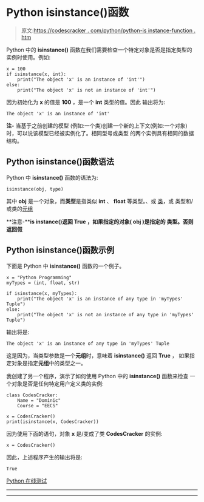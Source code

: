 # Python isinstance()函数

> 原文:[https://codescracker . com/python/python-is instance-function . htm](https://codescracker.com/python/python-isinstance-function.htm)

Python 中的 **isinstance()** 函数在我们需要检查一个特定对象是否是指定类型的 实例时使用。例如:

```
x = 100
if isinstance(x, int):
    print("The object 'x' is an instance of 'int'")
else:
    print("The object 'x' is not an instance of 'int'")
```

因为初始化为 **x** 的值是 **100** ，是一个 **int** 类型的值。因此 输出将为:

```
The object 'x' is an instance of 'int'
```

**注-** 当基于之前创建的模型 (例如:一个类)创建一个新的上下文(例如:一个对象)时，可以说该模型已经被实例化了。相同型号或类型 的两个实例具有相同的数据结构。

## Python isinstance()函数语法

Python 中 **isinstance()** 函数的语法为:

```
isinstance(obj, type)
```

其中 **obj** 是一个对象，而**类型**是指类似 **int** 、 **float** 等类型。、或 [类](/python/python-classes-objects.htm)，或 类型和/或类的[元组](/python/python-tuples.htm)

**注意-****is instance()**返回 **True** ，如果指定的对象( **obj** )是指定的 **类型**。否则返回**假**

## Python isinstance()函数示例

下面是 Python 中 **isinstance()** 函数的一个例子。

```
x = "Python Programming"
myTypes = (int, float, str)

if isinstance(x, myTypes):
    print("The object 'x' is an instance of any type in 'myTypes' Tuple")
else:
    print("The object 'x' is not an instance of any type in 'myTypes' Tuple")
```

输出将是:

```
The object 'x' is an instance of any type in 'myTypes' Tuple
```

这是因为，当类型参数是一个**元组**时，意味着 **isinstance()** 返回 **True** ， 如果指定对象是指定**元组**中的类型之一。

我创建了另一个程序，演示了如何使用 Python 中的 **isinstance()** 函数来检查 一个对象是否是任何特定用户定义类的实例:

```
class CodesCracker:
    Name = "Dominic"
    Course = "EECS"

x = CodesCracker()
print(isinstance(x, CodesCracker))
```

因为使用下面的语句，对象 **x** 是/变成了类 **CodesCracker** 的实例:

```
x = CodesCracker()
```

因此，上述程序产生的输出将是:

```
True
```

[Python 在线测试](/exam/showtest.php?subid=10)

* * *

* * *